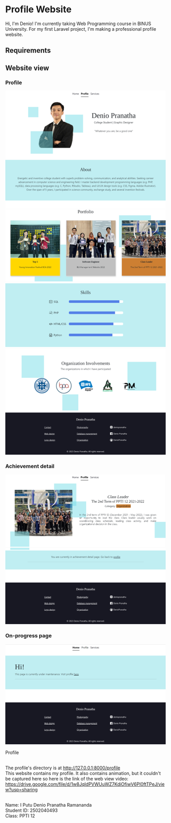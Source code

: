 # Profile Website
Hi, I'm Denio! I'm currently taking Web Programming course in BINUS University. For my first Laravel project, I'm making a professional profile website.
## Requirements

## Website view

### Profile
![view 1](https://github.com/DenioPranatha/SL1/blob/master/public/img/screenshot1.png)
![view 2](https://github.com/DenioPranatha/SL1/blob/master/public/img/screenshot2.png)
![view 3](https://github.com/DenioPranatha/SL1/blob/master/public/img/screenshot3.png)
![view 4](https://github.com/DenioPranatha/SL1/blob/master/public/img/s4.png)
![view 5](https://github.com/DenioPranatha/SL1/blob/master/public/img/s5.png)
![view 6](https://github.com/DenioPranatha/SL1/blob/master/public/img/s6.png)

### Achievement detail
![view 7](https://github.com/DenioPranatha/SL1/blob/master/public/img/detail1.png)
![view 8](https://github.com/DenioPranatha/SL1/blob/master/public/img/detail2.png)
![view 9](https://github.com/DenioPranatha/SL1/blob/master/public/img/detail3.png)

### On-progress page
![view 10](https://github.com/DenioPranatha/SL1/blob/master/public/img/wip1.png)
![view 11](https://github.com/DenioPranatha/SL1/blob/master/public/img/detail3.png)

Profile <br/> <br/>



The profile's directory is at http://127.0.0.1:8000/profile <br/>
This website contains my profile. It also contains animation, but it couldn't be captured here so here is the link of the web view video: 
https://drive.google.com/file/d/1w8JqIdPVWUuWZ7KdiOfiwV6Pl0ftTPeJ/view?usp=sharing <br/>
<br/>

Name: I Putu Denio Pranatha Ramananda<br/>
Student ID: 2502040493<br/>
Class: PPTI 12
